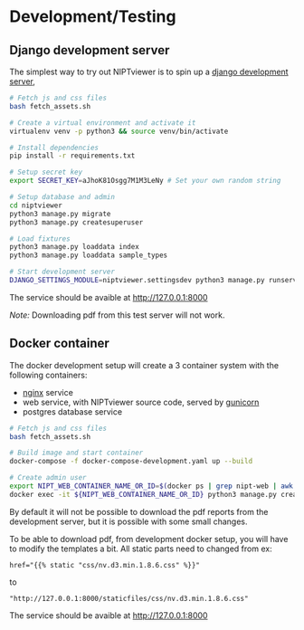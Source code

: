 # Development/Testing

## Django development server
The simplest way to try out NIPTviewer is to spin up a [django development server](https://docs.djangoproject.com/en/4.1/intro/tutorial01/#the-development-server),

```bash
# Fetch js and css files
bash fetch_assets.sh

# Create a virtual environment and activate it
virtualenv venv -p python3 && source venv/bin/activate

# Install dependencies
pip install -r requirements.txt

# Setup secret key
export SECRET_KEY=aJhoK81Osgg7M1M3LeNy # Set your own random string

# Setup database and admin
cd niptviewer
python3 manage.py migrate
python3 manage.py createsuperuser

# Load fixtures
python3 manage.py loaddata index
python3 manage.py loaddata sample_types

# Start development server
DJANGO_SETTINGS_MODULE=niptviewer.settingsdev python3 manage.py runserver

```

The service should be avaible at http://127.0.0.1:8000

*Note:* Downloading pdf from this test server will not work.

## Docker container

The docker development setup will create a 3 container system with the following containers:

 - [nginx](https://www.nginx.com/) service
 - web service, with NIPTviewer source code, served by [gunicorn](https://gunicorn.org/)
 - postgres database service


```bash
# Fetch js and css files
bash fetch_assets.sh

# Build image and start container
docker-compose -f docker-compose-development.yaml up --build

# Create admin user
export NIPT_WEB_CONTAINER_NAME_OR_ID=$(docker ps | grep nipt-web | awk '{print($1)}');
docker exec -it ${NIPT_WEB_CONTAINER_NAME_OR_ID} python3 manage.py createsuperuser;
```

By default it will not be possible to download the pdf reports from the development server, but it is possible with some small changes.

To be able to download pdf, from development docker setup, you will have to modify the templates a bit. All static parts need to changed from ex: <br />
```
href="{{% static "css/nv.d3.min.1.8.6.css" %}}"
```  
to  
```
"http://127.0.0.1:8000/staticfiles/css/nv.d3.min.1.8.6.css"
```  

The service should be avaible at http://127.0.0.1:8000